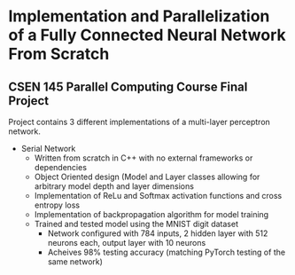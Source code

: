 # Implementation and Parallelization of a Fully Connected Neural Network From Scratch
## CSEN 145 Parallel Computing Course Final Project

Project contains 3 different implementations of a multi-layer perceptron network.

- Serial Network
  - Written from scratch in C++ with no external frameworks or dependencies
  - Object Oriented design (Model and Layer classes allowing for arbitrary model depth and layer dimensions
  - Implementation of ReLu and Softmax activation functions and cross entropy loss
  - Implementation of backpropagation algorithm for model training
  - Trained and tested model using the MNIST digit dataset
    - Network configured with 784 inputs, 2 hidden layer with 512 neurons each, output layer with 10 neurons
    - Acheives 98% testing accuracy (matching PyTorch testing of the same network)
